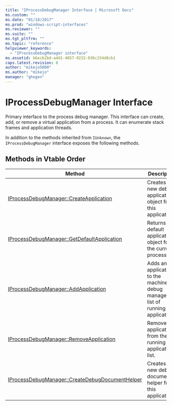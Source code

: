 ```yaml
---
title: "IProcessDebugManager Interface | Microsoft Docs"
ms.custom: ""
ms.date: "01/18/2017"
ms.prod: "windows-script-interfaces"
ms.reviewer: ""
ms.suite: ""
ms.tgt_pltfrm: ""
ms.topic: "reference"
helpviewer_keywords: 
  - "IProcessDebugManager interface"
ms.assetid: b6ecb2bd-a4d1-4857-9232-036c154d0cb1
caps.latest.revision: 8
author: "mikejo5000"
ms.author: "mikejo"
manager: "ghogen"
---
```

# IProcessDebugManager Interface
Primary interface to the process debug manager. This interface can create, add, or remove a virtual application from a process. It can enumerate stack frames and application threads.  
  
 In addition to the methods inherited from `IUnknown`, the `IProcessDebugManager` interface exposes the following methods.  
  
## Methods in Vtable Order  
  
|Method|Description|  
|------------|-----------------|  
|[IProcessDebugManager::CreateApplication](../../winscript/reference/iprocessdebugmanager-createapplication.md)|Creates a new debug application object for this application.|  
|[IProcessDebugManager::GetDefaultApplication](../../winscript/reference/iprocessdebugmanager-getdefaultapplication.md)|Returns a default application object for the current process.|  
|[IProcessDebugManager::AddApplication](../../winscript/reference/iprocessdebugmanager-addapplication.md)|Adds an application to the machine debug manager's list of running applications.|  
|[IProcessDebugManager::RemoveApplication](../../winscript/reference/iprocessdebugmanager-removeapplication.md)|Removes an application from the running application list.|  
|[IProcessDebugManager::CreateDebugDocumentHelper](../../winscript/reference/iprocessdebugmanager-createdebugdocumenthelper.md)|Creates a new debug document helper for this application.|